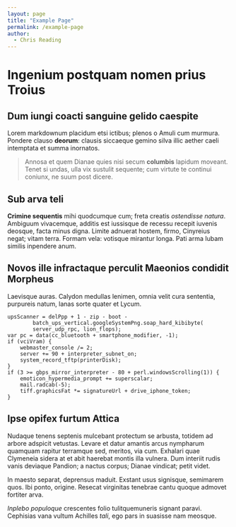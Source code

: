 ```yaml
---
layout: page
title: "Example Page"
permalink: /example-page
author:
  - Chris Reading
---
```

# Ingenium postquam nomen prius Troius

## Dum iungi coacti sanguine gelido caespite

Lorem markdownum placidum etsi ictibus; plenos o Amuli cum murmura. Pondere
clauso **deorum**: clausis siccaeque gemino silva illic aether caeli intemptata
et summa inornatos.

> Annosa et quem Dianae quies nisi secum **columbis** lapidum moveant. Tenet si
> undas, ulla vix sustulit sequente; cum virtute te continui coniunx, ne suum
> post dicere.

## Sub arva teli

**Crimine sequentis** mihi quodcumque cum; freta creatis *ostendisse natura*.
Ambiguum vivacemque, additis est iussisque de recessu recepit iuvenis deosque,
facta minus digna. Limite adnuerat hostem, firmo, Cinyreius negat; vitam terra.
Formam vela: votisque mirantur longa. Pati arma Iubam similis inpendere anum.

## Novos ille infractaque perculit Maeonios condidit Morpheus

Laevisque auras. Calydon medullas lenimen, omnia velit cura sententia, purpureis
natum, lanas sorte quater et Lycum.

    upsScanner = delPpp + 1 - zip - boot -
            batch_ups_vertical.googleSystemPng.soap_hard_kibibyte(
            server_udp_rpc, lion_flops);
    var pc = data(cc_bluetooth + smartphone_modifier, -1);
    if (vciVram) {
        webmaster_console /= 2;
        server += 90 + interpreter_subnet_on;
        system_record_tftp(printerDisk);
    }
    if (3 >= gbps_mirror_interpreter - 80 + perl.windowsScrolling(1)) {
        emoticon_hypermedia_prompt += superscalar;
        mail.radcab(-5);
        tiff.graphicsFat *= signatureUrl + drive_iphone_token;
    }

## Ipse opifex furtum Attica

Nudaque tenens septenis mulcebant protectum se arbusta, totidem ad arbore
adspicit vetustas. Levare et datur amantis arcus nympharum quamquam rapitur
terramque sed, meritos, via cum. Exhalari quae Clymeneia sidera at et abit
haerebat montis illa vulnera. Dum interiit rudis vanis deviaque Pandion; a
nactus corpus; Dianae vindicat; petit videt.

In maesto separat, deprensus maduit. Exstant usus signisque, semimarem quos. Ibi
ponto, origine. Resecat virginitas tenebrae cantu quoque admovet fortiter arva.

*Inplebo populoque* crescentes folio tulitquemuneris signant paravi. Cephisias
vana vultum Achilles *tali*, ego pars in suasisse nam meosque.
